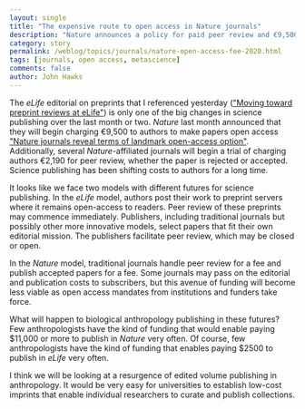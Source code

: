 ```yaml
---
layout: single
title: "The expensive route to open access in Nature journals"
description: "Nature announces a policy for paid peer review and €9,500 open access fee."
category: story
permalink: /weblog/topics/journals/nature-open-access-fee-2020.html
tags: [journals, open access, metascience]
comments: false
author: John Hawks
---
```


The <em>eLife</em> editorial on preprints that I referenced yesterday (<a href="http://johnhawks.net/weblog/topics/journals/elife-universal-preprints-2020.html">"Moving toward preprint reviews at eLife"</a>) is only one of the big changes in science publishing over the last month or two. <em>Nature</em> last month announced that they will begin charging €9,500 to authors to make papers open access <a href="https://www.nature.com/articles/d41586-020-03324-y">"Nature journals reveal terms of landmark open-access option"</a>. Additionally, several <em>Nature</em>-affiliated journals will begin a trial of charging authors €2,190 for peer review, whether the paper is rejected or accepted. Science publishing has been shifting costs to authors for a long time. 

It looks like we face two models with different futures for science publishing. In the <em>eLife</em> model, authors post their work to preprint servers where it remains open-access to readers. Peer review of these preprints may commence immediately. Publishers, including traditional journals but possibly other more innovative models, select papers that fit their own editorial mission. The publishers facilitate peer review, which may be closed or open. 

In the <em>Nature</em> model, traditional journals handle peer review for a fee and publish accepted papers for a fee. Some journals may pass on the editorial and publication costs to subscribers, but this avenue of funding will become less viable as open access mandates from institutions and funders take force. 

What will happen to biological anthropology publishing in these futures? Few anthropologists have the kind of funding that would enable paying $11,000 or more to publish in <em>Nature</em> very often. Of course, few anthropologists have the kind of funding that enables paying $2500 to publish in <em>eLife</em> very often. 

I think we will be looking at a resurgence of edited volume publishing in anthropology. It would be very easy for universities to establish low-cost imprints that enable individual researchers to curate and publish collections. 

